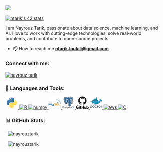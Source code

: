 
![](https://i.pinimg.com/originals/38/a0/cc/38a0cc030a73b8592057bd7d01bfd56d.gif)

[![ntarik's 42 stats](https://badge.mediaplus.ma/darkgray/ntarik)](https://github.com/oakoudad/badge42)

I am Nayrouz Tarik, passionate about data science, machine learning, and AI. I love to work with cutting-edge technologies, solve real-world problems, and contribute to open-source projects.

- 📫 How to reach me **ntarik.loukili@gmail.com**

<h3 align="left">Connect with me:</h3>
<p align="left">
<a href="http://www.linkedin.com/in/nayrouz-tarik-645b3b24a" target="blank"><img align="center" src="https://raw.githubusercontent.com/rahuldkjain/github-profile-readme-generator/master/src/images/icons/Social/linked-in-alt.svg" alt="nayrouz tarik" height="30" width="40" /></a>
</p>

<h3 align="left">🚀 Languages and Tools:</h3> <p align="left"> <a href="https://www.python.org" target="_blank"> <img src="https://raw.githubusercontent.com/devicons/devicon/master/icons/python/python-original.svg" alt="python" width="40" height="40" /> </a> <a href="https://www.r-project.org/" target="_blank"> <img src="https://upload.wikimedia.org/wikipedia/commons/1/1b/R_logo.svg" alt="R" width="40" height="40" /> </a> <a href="https://numpy.org/" target="_blank"> <img src="https://cdn.worldvectorlogo.com/logos/numpy.svg" alt="numpy" width="40" height="40" /> </a> <a href="https://www.mysql.com/" target="_blank"> <img src="https://raw.githubusercontent.com/devicons/devicon/master/icons/mysql/mysql-original-wordmark.svg" alt="mysql" width="40" height="40" /> </a> <a href="https://www.postgresql.org" target="_blank"> <img src="https://raw.githubusercontent.com/devicons/devicon/master/icons/postgresql/postgresql-original-wordmark.svg" alt="postgresql" width="40" height="40" /> </a> <a href="https://github.com/" target="_blank"> <img src="https://raw.githubusercontent.com/devicons/devicon/master/icons/github/github-original-wordmark.svg" alt="github" width="40" height="40" /> </a> <a href="https://www.docker.com/" target="_blank"> <img src="https://raw.githubusercontent.com/devicons/devicon/master/icons/docker/docker-original-wordmark.svg" alt="docker" width="40" height="40" /> </a> <a href="https://aws.amazon.com/" target="_blank"> <img src="https://cdn.worldvectorlogo.com/logos/aws-logo.svg" alt="aws" width="40" height="40" /> </a> <a href="https://en.wikipedia.org/wiki/C_(programming_language)" target="_blank" rel="noreferrer">
    <img src="https://upload.wikimedia.org/wikipedia/commons/1/18/C_Programming_Language.svg" alt="C" width="40" height="40" style="margin-right:10px"/>
  </a> </p>

<h3 align="left">📊 GitHub Stats:</h3> <p>&nbsp; <img align="center" src="https://github-readme-stats.vercel.app/api?username=nayrouztarik&show_icons=true&locale=en&theme=dark" alt="nayrouztarik" /> </p> <p>&nbsp; <img align="center" src="https://github-readme-streak-stats.herokuapp.com/?user=nayrouztarik&theme=dark" alt="nayrouztarik" /> </p>
